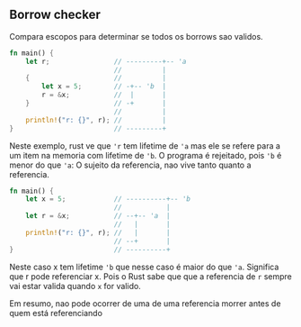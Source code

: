 ## Borrow checker

Compara escopos para determinar se todos os borrows sao validos.

```rust
fn main() {
    let r;                // ---------+-- 'a
                          //          |
    {                     //          |
        let x = 5;        // -+-- 'b  |
        r = &x;           //  |       |
    }                     // -+       |
                          //          |
    println!("r: {}", r); //          |
}                         // ---------+
```
Neste exemplo, rust ve que `'r` tem lifetime de `'a` mas ele se refere para a um item na memoria com lifetime de `'b`. O programa é rejeitado, pois `'b` é menor do que `'a`: O sujeito da referencia, nao vive tanto quanto a referencia.

```rust
fn main() {
    let x = 5;            // ----------+-- 'b
                          //           |
    let r = &x;           // --+-- 'a  |
                          //   |       |
    println!("r: {}", r); //   |       |
                          // --+       |
}                         // ----------+
```

Neste caso x tem lifetime `'b` que nesse caso é maior do que `'a`. Significa que r pode referenciar x. Pois o Rust sabe que que a referencia de  `r` sempre vai estar valida quando `x` for valido.

Em resumo, nao pode ocorrer de uma de uma referencia morrer antes de quem está referenciando